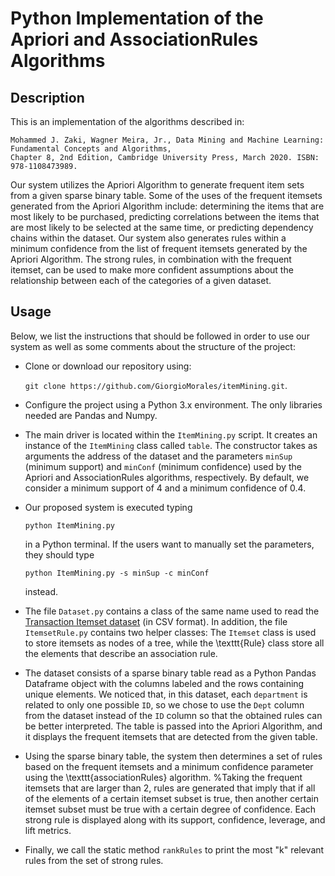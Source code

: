 # Python Implementation of the Apriori and AssociationRules Algorithms 

## Description

This is an implementation of the algorithms described in:

```
Mohammed J. Zaki, Wagner Meira, Jr., Data Mining and Machine Learning: Fundamental Concepts and Algorithms, 
Chapter 8, 2nd Edition, Cambridge University Press, March 2020. ISBN: 978-1108473989.
```

Our system utilizes the Apriori Algorithm to generate frequent item sets from a given sparse binary table. 
Some of the uses of the frequent itemsets generated from the Apriori Algorithm include: determining the items 
that are most likely to be purchased, predicting correlations between the items that are most likely to be 
selected at the same time, or predicting dependency chains within the dataset. Our system also generates rules 
within a minimum confidence from the list of frequent itemsets generated by the Apriori Algorithm. The strong 
rules, in combination with the frequent  itemset, can be used to make more confident assumptions about the 
relationship between each of the categories of a given dataset. 


## Usage

Below, we list the instructions that should be followed in order to use our system as well as some comments about 
the structure of the project:

* Clone or download our repository using: 
  
  ```git clone https://github.com/GiorgioMorales/itemMining.git```.
  
* Configure the project using a Python 3.x environment. The only libraries needed are Pandas and Numpy.
* The main driver is located within the ```ItemMining.py``` script. It creates an instance of the ```ItemMining``` class called 
  ```table```. The constructor takes as arguments the address of the dataset and the parameters ```minSup``` (minimum support) 
  and ```minConf``` (minimum confidence) used by the Apriori and AssociationRules algorithms, respectively. By default, we consider 
  a minimum support of 4 and a minimum confidence of 0.4.
* Our proposed system is executed typing 

  ```python ItemMining.py``` 
  
  in a Python terminal. 
  If the users want to manually set the parameters, they should type 
  
  ```python ItemMining.py -s minSup -c minConf``` 
  
  instead.
  
* The file ```Dataset.py``` contains a class of the same name used to read the [Transaction Itemset dataset](https://data.world/zpencer/transaction-itemset) (in CSV format). In addition, the file ```ItemsetRule.py``` contains two helper classes: The ```Itemset``` class is used to store itemsets as nodes of a tree, while the \texttt{Rule} class store all the elements that describe an association rule. 
    
* The dataset consists of a sparse binary table read as a Python Pandas Dataframe object with the columns labeled and the rows containing unique elements. We noticed that, in this dataset, each ```department``` is related to only one possible ```ID```, so we chose to use the ```Dept``` column from the dataset instead of the ```ID``` column so that the obtained rules can be better interpreted. The table is passed into the Apriori Algorithm, and it displays the frequent itemsets that are detected from the given table.  
    
* Using the sparse binary table, the system then determines a set of rules based on the frequent itemsets and a minimum confidence parameter using the \texttt{associationRules} algorithm. %Taking the frequent itemsets that are larger than 2, rules are generated that imply that if all of the elements of a certain itemset subset is true, then another certain itemset subset must be true with a certain degree of confidence. Each strong rule is displayed along with its support, confidence, leverage, and lift metrics. 
* Finally, we call the static method ```rankRules``` to print the most "k" relevant rules from the set of strong rules. 
